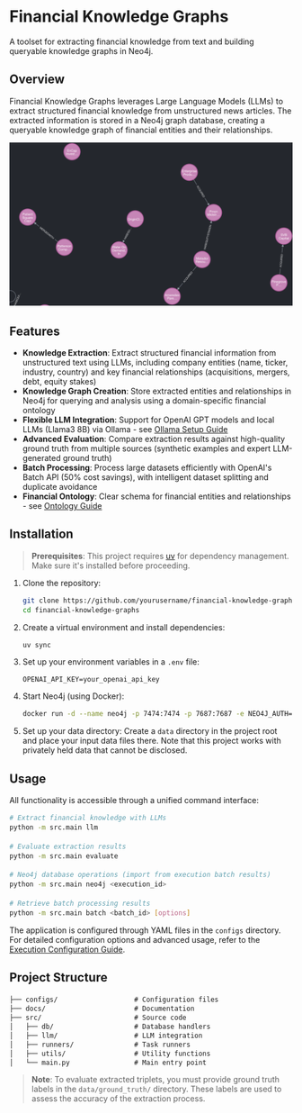 # Financial Knowledge Graphs

A toolset for extracting financial knowledge from text and building queryable knowledge graphs in Neo4j.

## Overview

Financial Knowledge Graphs leverages Large Language Models (LLMs) to extract structured financial knowledge from unstructured news articles. The extracted information is stored in a Neo4j graph database, creating a queryable knowledge graph of financial entities and their relationships.

![Financial Knowledge Graph Example](docs/images/knowledge-graph.png)

## Features

- **Knowledge Extraction**: Extract structured financial information from unstructured text using LLMs, including company entities (name, ticker, industry, country) and key financial relationships (acquisitions, mergers, debt, equity stakes)
- **Knowledge Graph Creation**: Store extracted entities and relationships in Neo4j for querying and analysis using a domain-specific financial ontology
- **Flexible LLM Integration**: Support for OpenAI GPT models and local LLMs (Llama3 8B) via Ollama - see [Ollama Setup Guide](docs/ollama_setup.md)
- **Advanced Evaluation**: Compare extraction results against high-quality ground truth from multiple sources (synthetic examples and expert LLM-generated ground truth)
- **Batch Processing**: Process large datasets efficiently with OpenAI's Batch API (50% cost savings), with intelligent dataset splitting and duplicate avoidance
- **Financial Ontology**: Clear schema for financial entities and relationships - see [Ontology Guide](docs/ontology.md)

## Installation

> **Prerequisites**: This project requires [uv](https://github.com/astral-sh/uv) for dependency management. Make sure it's installed before proceeding.

1. Clone the repository:

   ```bash
   git clone https://github.com/yourusername/financial-knowledge-graphs.git
   cd financial-knowledge-graphs
   ```

2. Create a virtual environment and install dependencies:

   ```bash
   uv sync
   ```

3. Set up your environment variables in a `.env` file:

   ```
   OPENAI_API_KEY=your_openai_api_key
   ```

4. Start Neo4j (using Docker):

   ```bash
   docker run -d --name neo4j -p 7474:7474 -p 7687:7687 -e NEO4J_AUTH=neo4j/password neo4j
   ```

5. Set up your data directory:
   Create a `data` directory in the project root and place your input data files there. Note that this project works with privately held data that cannot be disclosed.

## Usage

All functionality is accessible through a unified command interface:

```bash
# Extract financial knowledge with LLMs
python -m src.main llm

# Evaluate extraction results
python -m src.main evaluate

# Neo4j database operations (import from execution batch results)
python -m src.main neo4j <execution_id>

# Retrieve batch processing results
python -m src.main batch <batch_id> [options]
```

The application is configured through YAML files in the `configs` directory. For detailed configuration options and advanced usage, refer to the [Execution Configuration Guide](docs/execution_configs.md).

## Project Structure

```
├── configs/                   # Configuration files
├── docs/                      # Documentation
├── src/                       # Source code
│   ├── db/                    # Database handlers
│   ├── llm/                   # LLM integration
│   ├── runners/               # Task runners
│   ├── utils/                 # Utility functions
│   └── main.py                # Main entry point
```

> **Note**: To evaluate extracted triplets, you must provide ground truth labels in the `data/ground_truth/` directory. These labels are used to assess the accuracy of the extraction process.
